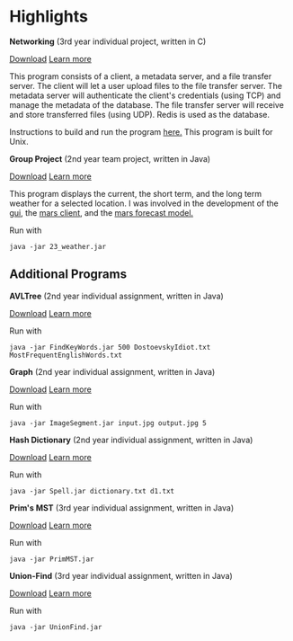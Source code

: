 # Highlights

**Networking**
(3rd year individual project, written in C)

[Download](https://github.com/ablochha/Resume/blob/master/Networking/Networking.zip?raw=true) [Learn more](https://github.com/ablochha/Resume/tree/master/Networking)

This program consists of a client, a metadata server, and a file transfer server. The client will let a user upload files to the file transfer server. The metadata server will authenticate the client's credentials (using TCP) and manage the metadata of the database. The file transfer server will receive and store transferred files (using UDP). Redis is used as the database. 

Instructions to build and run the program [here.](https://github.com/ablochha/Resume/tree/master/Networking) This program is built for Unix.

**Group Project**
(2nd year team project, written in Java) 

[Download](https://github.com/ablochha/Resume/blob/master/GroupProject/team23-master/23_weather.jar?raw=true) [Learn more](https://github.com/ablochha/Resume/tree/master/GroupProject/team23-master)

This program displays the current, the short term, and the long term weather for a selected location. I was involved in the development of the [gui](https://github.com/ablochha/Resume/tree/master/GroupProject/team23-master/src/main/java/com/team23/weather/gui), the [mars client](https://github.com/ablochha/Resume/tree/master/GroupProject/team23-master/src/main/java/com/team23/weather/mars), and the [mars forecast model.](https://github.com/ablochha/Resume/blob/master/GroupProject/team23-master/src/main/java/com/team23/weather/models/MarsForecast.java) 

Run with

```
java -jar 23_weather.jar
```

## Additional Programs

**AVLTree**
(2nd year individual assignment, written in Java)

[Download](https://github.com/ablochha/Resume/blob/master/AVLTree/AVLTree.zip?raw=true) [Learn more](https://github.com/ablochha/Resume/tree/master/AVLTree)

Run with

```
java -jar FindKeyWords.jar 500 DostoevskyIdiot.txt MostFrequentEnglishWords.txt
```

**Graph**
(2nd year individual assignment, written in Java)

[Download](https://github.com/ablochha/Resume/blob/master/Graph/ImageSegment.zip?raw=true) [Learn more](https://github.com/ablochha/Resume/tree/master/Graph)

Run with

```
java -jar ImageSegment.jar input.jpg output.jpg 5
```

**Hash Dictionary**
(2nd year individual assignment, written in Java)

[Download](https://github.com/ablochha/Resume/blob/master/HashDictionary/HashDictionary.zip?raw=true) [Learn more](https://github.com/ablochha/Resume/tree/master/HashDictionary)

Run with

```
java -jar Spell.jar dictionary.txt d1.txt
```

**Prim's MST**
(3rd year individual assignment, written in Java)

[Download](https://github.com/ablochha/Resume/blob/master/PrimMST/PrimMST.zip?raw=true) [Learn more](https://github.com/ablochha/Resume/tree/master/PrimMST/)

Run with

```
java -jar PrimMST.jar
```

**Union-Find**
(3rd year individual assignment, written in Java)

[Download](https://github.com/ablochha/Resume/blob/master/UnionFind/UnionFind.zip?raw=true) [Learn more](https://github.com/ablochha/Resume/tree/master/UnionFind)

Run with 

```
java -jar UnionFind.jar
```
